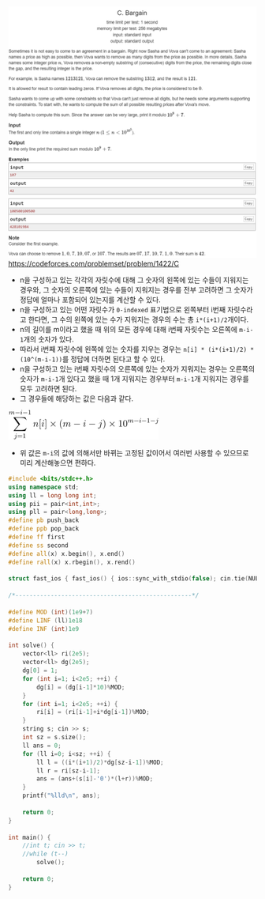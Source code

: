 ![이미지](../images/codeforces.com_contest_1422_problem_C.png)
https://codeforces.com/problemset/problem/1422/C


* n을 구성하고 있는 각각의 자릿수에 대해 그 숫자의 왼쪽에 있는 수들이 지워지는 경우와, 그 숫자의 오른쪽에 있는 수들이 지워지는 경우를 전부 고려하면 그 숫자가 정답에 얼마나 포함되어 있는지를 계산할 수 있다.
* n을 구성하고 있는 어떤 자릿수가 `0-indexed` 표기법으로 왼쪽부터 i번째 자릿수라고 한다면, 그 수의 왼쪽에 있는 수가 지워지는 경우의 수는 총 `i*(i+1)/2`개이다.
* n의 길이를 m이라고 했을 때 위의 모든 경우에 대해 i번째 자릿수는 오른쪽에 `m-i-1`개의 숫자가 있다.
* 따라서 i번째 자릿수에 왼쪽에 있는 숫자를 지우는 경우는 `n[i] * (i*(i+1)/2) * (10^(m-i-1))`를 정답에 더하면 된다고 할 수 있다.
* n을 구성하고 있는 i번째 자릿수의 오른쪽에 있는 숫자가 지워지는 경우는 오른쪽의 숫자가 `m-i-1`개 있다고 했을 때 1개 지워지는 경우부터 `m-i-1`개 지워지는 경우를 모두 고려하면 된다.
* 그 경우들에 해당하는 값은 다음과 같다.

![1422C_1](../images/1422C_1.png)
* 위 값은 `m-i`의 값에 의해서만 바뀌는 고정된 값이어서 여러번 사용할 수 있으므로 미리 계산해놓으면 편하다.

```cpp
#include <bits/stdc++.h>
using namespace std;
using ll = long long int;
using pii = pair<int,int>;
using pll = pair<long,long>;
#define pb push_back
#define ppb pop_back
#define ff first
#define ss second
#define all(x) x.begin(), x.end()
#define rall(x) x.rbegin(), x.rend()

struct fast_ios { fast_ios() { ios::sync_with_stdio(false); cin.tie(NULL); } } fast_ios_;

/*--------------------------------------------------*/

#define MOD (int)(1e9+7)
#define LINF (ll)1e18
#define INF (int)1e9

int solve() {
	vector<ll> ri(2e5);
	vector<ll> dg(2e5);
	dg[0] = 1;
	for (int i=1; i<2e5; ++i) {
		dg[i] = (dg[i-1]*10)%MOD;
	}
	for (int i=1; i<2e5; ++i) {
		ri[i] = (ri[i-1]+i*dg[i-1])%MOD;
	}
	string s; cin >> s;
	int sz = s.size();
	ll ans = 0;
	for (ll i=0; i<sz; ++i) {
		ll l = ((i*(i+1)/2)*dg[sz-i-1])%MOD;
		ll r = ri[sz-i-1];
		ans = (ans+(s[i]-'0')*(l+r))%MOD;
	}
	printf("%lld\n", ans);

	return 0;
}

int main() {
	//int t; cin >> t;
	//while (t--)
		solve();

	return 0;
}
```
